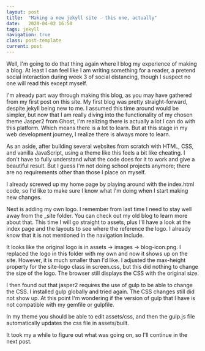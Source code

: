 ```yaml
---
layout: post
title:  "Making a new jekyll site - this one, actually"
date:   2020-04-02 16:50
tags: jekyll
navigation: true
class: post-template
current: post
---
```


Well, I'm going to do that thing again where I blog my experience of making a blog. At least I can feel like I am writing something for a reader, a pretend social interaction during week 3 of social distancing, though I suspect no one will read this except myself.

I'm already part way through making this blog, as you may have gathered from my first post on this site.  My first blog was pretty straight-forward, despite jekyll being new to me. I assumed this time around would be simpler, but now that I am really diving into the functionality of my chosen theme Jasper2 from Ghost, I'm realizing there is actually a lot I can do with this platform. Which means there is a lot to learn.  But at this stage in my web development journey, I realize there is always more to learn. 

As an aside, after building several websites from scratch with HTML, CSS, and vanilla JavaScript, using a theme like this feels a bit like cheating. I don't have to fully understand what the code does for it to work and give a beautiful result. But I guess I'm not doing school projects anymore; there are no requirements other than those I place on myself.

I already screwed up my home page by playing around with the index.html code, so I'd like to make sure I know what I'm doing when I start making new changes.

Next is adding my own logo. I remember from last time I need to stay well away from the _site folder. You can check out my old blog to learn more about that.  This time I will go straight to assets, plus I'll have a look at the index page and the layouts to see where the reference the logo. I already know that it is not mentioned in the navigation include.

It looks like the original logo is in assets -> images -> blog-icon.png.  I replaced the logo in this folder with my own and now it shows up on the site. However, it is much smaller than I'd like. I adjusted the max-height property for the site-logo class in screen.css, but this did nothing to change the size of the logo. The browser still displays the CSS with the original size.

I then found out that jasper2 requires the use of gulp to be able to change the CSS. I installed gulp globally and tried again. The CSS changes still did not show up. At this point I'm wondering if the version of gulp that I have is not compatible with my gemfile or gulpfile. 

In my theme you should be able to edit assets/css, and then the gulp.js file automatically updates the css file in assets/built. 

It took my a while to figure out what was going on, so I'll continue in the next post.

